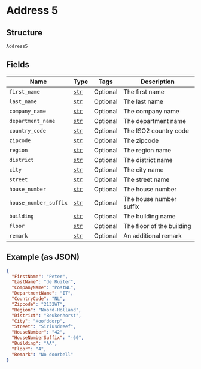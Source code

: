 
# Address 5

## Structure

`Address5`

## Fields

| Name | Type | Tags | Description |
|  --- | --- | --- | --- |
| `first_name` | [`str`](../../doc/models/string-enum.md) | Optional | The first name |
| `last_name` | [`str`](../../doc/models/string-enum.md) | Optional | The last name |
| `company_name` | [`str`](../../doc/models/string-enum.md) | Optional | The company name |
| `department_name` | [`str`](../../doc/models/string-enum.md) | Optional | The department name |
| `country_code` | [`str`](../../doc/models/string-enum.md) | Optional | The ISO2 country code |
| `zipcode` | [`str`](../../doc/models/string-enum.md) | Optional | The zipcode |
| `region` | [`str`](../../doc/models/string-enum.md) | Optional | The region name |
| `district` | [`str`](../../doc/models/string-enum.md) | Optional | The district name |
| `city` | [`str`](../../doc/models/string-enum.md) | Optional | The city name |
| `street` | [`str`](../../doc/models/string-enum.md) | Optional | The street name |
| `house_number` | [`str`](../../doc/models/string-enum.md) | Optional | The house number |
| `house_number_suffix` | [`str`](../../doc/models/string-enum.md) | Optional | The house number suffix |
| `building` | [`str`](../../doc/models/string-enum.md) | Optional | The building name |
| `floor` | [`str`](../../doc/models/string-enum.md) | Optional | The floor of the building |
| `remark` | [`str`](../../doc/models/string-enum.md) | Optional | An additional remark |

## Example (as JSON)

```json
{
  "FirstName": "Peter",
  "LastName": "de Ruiter",
  "CompanyName": "PostNL",
  "DepartmentName": "IT",
  "CountryCode": "NL",
  "Zipcode": "2132WT",
  "Region": "Noord-Holland",
  "District": "Beukenhorst",
  "City": "Hoofddorp",
  "Street": "Siriusdreef",
  "HouseNumber": "42",
  "HouseNumberSuffix": "-60",
  "Building": "AA",
  "Floor": "4",
  "Remark": "No doorbell"
}
```

